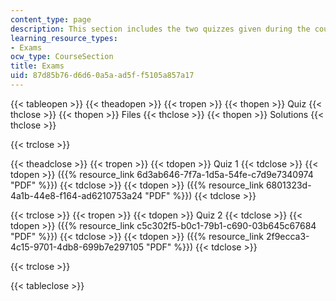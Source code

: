 ```yaml
---
content_type: page
description: This section includes the two quizzes given during the course.
learning_resource_types:
- Exams
ocw_type: CourseSection
title: Exams
uid: 87d85b76-d6d6-0a5a-ad5f-f5105a857a17
---
```


{{< tableopen >}}
{{< theadopen >}}
{{< tropen >}}
{{< thopen >}}
Quiz
{{< thclose >}}
{{< thopen >}}
Files
{{< thclose >}}
{{< thopen >}}
Solutions
{{< thclose >}}

{{< trclose >}}

{{< theadclose >}}
{{< tropen >}}
{{< tdopen >}}
Quiz 1
{{< tdclose >}}
{{< tdopen >}}
({{% resource_link 6d3ab646-7f7a-1d5a-54fe-c7d9e7340974 "PDF" %}})
{{< tdclose >}}
{{< tdopen >}}
({{% resource_link 6801323d-4a1b-44e8-f164-ad6210753a24 "PDF" %}})
{{< tdclose >}}

{{< trclose >}}
{{< tropen >}}
{{< tdopen >}}
Quiz 2
{{< tdclose >}}
{{< tdopen >}}
({{% resource_link c5c302f5-b0c1-79b1-c690-03b645c67684 "PDF" %}})
{{< tdclose >}}
{{< tdopen >}}
({{% resource_link 2f9ecca3-4c15-9701-4db8-699b7e297105 "PDF" %}})
{{< tdclose >}}

{{< trclose >}}

{{< tableclose >}}